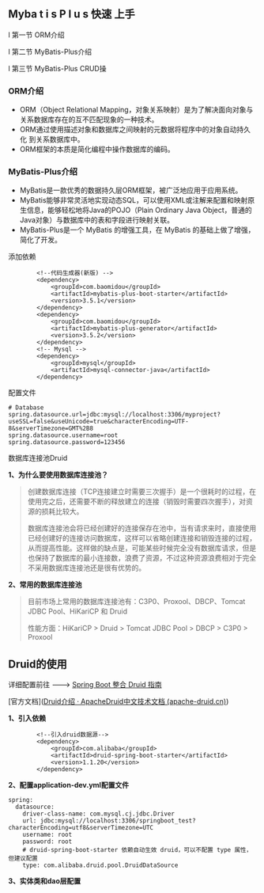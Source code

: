 ## Myba t i s P l u s 快速 上手

l 第一节 ORM介绍 

l 第二节 MyBatis-Plus介绍 

l 第三节 MyBatis-Plus CRUD操



### ORM介绍

-  ORM（Object Relational Mapping，对象关系映射）是为了解决面向对象与 关系数据库存在的互不匹配现象的一种技术。 
-  ORM通过使用描述对象和数据库之间映射的元数据将程序中的对象自动持久化 到关系数据库中。 
- ORM框架的本质是简化编程中操作数据库的编码。



### MyBatis-Plus介绍

- MyBatis是一款优秀的数据持久层ORM框架，被广泛地应用于应用系统。
- MyBatis能够非常灵活地实现动态SQL，可以使用XML或注解来配置和映射原 生信息，能够轻松地将Java的POJO（Plain Ordinary Java Object，普通的 Java对象）与数据库中的表和字段进行映射关联。 
- MyBatis-Plus是一个 MyBatis 的增强工具，在 MyBatis 的基础上做了增强， 简化了开发。

添加依赖

```
        <!--代码生成器(新版) -->
        <dependency>
            <groupId>com.baomidou</groupId>
            <artifactId>mybatis-plus-boot-starter</artifactId>
            <version>3.5.1</version>
        </dependency>
        <dependency>
            <groupId>com.baomidou</groupId>
            <artifactId>mybatis-plus-generator</artifactId>
            <version>3.5.2</version>
        </dependency>
        <!-- Mysql -->
        <dependency>
            <groupId>mysql</groupId>
            <artifactId>mysql-connector-java</artifactId>
        </dependency>
```

配置文件

```
# Database
spring.datasource.url=jdbc:mysql://localhost:3306/myproject?useSSL=false&useUnicode=true&characterEncoding=UTF-8&serverTimezone=GMT%2B8
spring.datasource.username=root
spring.datasource.password=123456
```



数据库连接池Druid

**1、为什么要使用数据库连接池？**

> 创建数据库连接（TCP连接建立时需要三次握手）是一个很耗时的过程，在使用完之后，还需要不断的释放建立的连接（销毁时需要四次握手），对资源的损耗比较大。
>
> 数据库连接池会将已经创建好的连接保存在池中，当有请求来时，直接使用已经创建好的连接访问数据库，这样可以省略创建连接和销毁连接的过程，从而提高性能。这样做的缺点是，可能某些时候完全没有数据库请求，但是也保持了数据库的最小连接数，浪费了资源，不过这种资源浪费相对于完全不采用数据库连接池还是很有优势的。

**2、常用的数据库连接池**

> 目前市场上常用的数据库连接池有：C3P0、Proxool、DBCP、Tomcat JDBC Pool、HiKariCP 和 Druid
>
> 性能方面：HiKariCP > Druid > Tomcat JDBC Pool > DBCP > C3P0 > Proxool

## Druid的使用

详细配置前往 ---> [Spring Boot 整合 Druid 指南](https://developer.aliyun.com/article/1157595)

[官方文档]([Druid介绍 · ApacheDruid中文技术文档 (apache-druid.cn)](http://www.apache-druid.cn/GettingStarted/chapter-1.html))

**1、引入依赖**

```
        <!--引入druid数据源-->
        <dependency>
            <groupId>com.alibaba</groupId>
            <artifactId>druid-spring-boot-starter</artifactId>
            <version>1.1.20</version>
        </dependency>
```

**2、配置application-dev.yml配置文件**

```
spring:
  datasource:
    driver-class-name: com.mysql.cj.jdbc.Driver
    url: jdbc:mysql://localhost:3306/springboot_test?characterEncoding=utf8&serverTimezone=UTC
    username: root
    password: root
    # druid-spring-boot-starter 依赖自动生效 druid，可以不配置 type 属性，但建议配置
    type: com.alibaba.druid.pool.DruidDataSource
```

**3、实体类和dao层配置**


